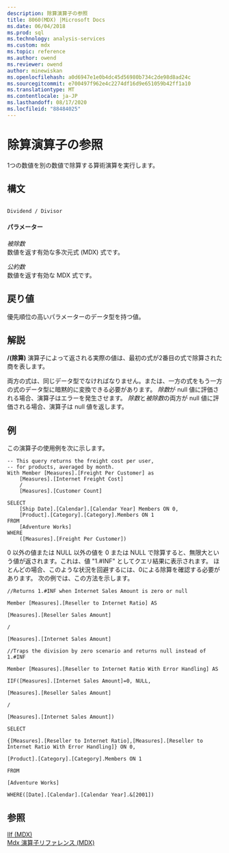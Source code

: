 ```yaml
---
description: 除算演算子の参照
title: 8060(MDX) |Microsoft Docs
ms.date: 06/04/2018
ms.prod: sql
ms.technology: analysis-services
ms.custom: mdx
ms.topic: reference
ms.author: owend
ms.reviewer: owend
author: minewiskan
ms.openlocfilehash: a0d6947e1e0b4dc45d56980b734c2de98d8ad24c
ms.sourcegitcommit: e700497f962e4c2274df16d9e651059b42ff1a10
ms.translationtype: MT
ms.contentlocale: ja-JP
ms.lasthandoff: 08/17/2020
ms.locfileid: "88484025"
---
```

# <a name="divide---mdx-operator-reference"></a>除算演算子の参照


  1つの数値を別の数値で除算する算術演算を実行します。  
  
## <a name="syntax"></a>構文  
  
```  
  
Dividend / Divisor  
```  
  
#### <a name="parameters"></a>パラメーター  
 *被除数*  
 数値を返す有効な多次元式 (MDX) 式です。  
  
 *公約数*  
 数値を返す有効な MDX 式です。  
  
## <a name="return-value"></a>戻り値  
 優先順位の高いパラメーターのデータ型を持つ値。  
  
## <a name="remarks"></a>解説  
 **/(除算)** 演算子によって返される実際の値は、最初の式が2番目の式で除算された商を表します。  
  
 両方の式は、同じデータ型でなければなりません。または、一方の式をもう一方の式のデータ型に暗黙的に変換できる必要があります。 *除数*が null 値に評価される場合、演算子はエラーを発生させます。 *除数*と*被除数*の両方が null 値に評価される場合、演算子は null 値を返します。  
  
## <a name="examples"></a>例  
 この演算子の使用例を次に示します。  
  
```  
-- This query returns the freight cost per user,  
-- for products, averaged by month.   
With Member [Measures].[Freight Per Customer] as  
    [Measures].[Internet Freight Cost]  
    /   
    [Measures].[Customer Count]  
  
SELECT   
    [Ship Date].[Calendar].[Calendar Year] Members ON 0,  
    [Product].[Category].[Category].Members ON 1  
FROM  
    [Adventure Works]  
WHERE  
    ([Measures].[Freight Per Customer])  
```  
  
 0 以外の値または NULL 以外の値を 0 または NULL で除算すると、無限大という値が返されます。これは、値 "1.#INF" としてクエリ結果に表示されます。 ほとんどの場合、このような状況を回避するには、0による除算を確認する必要があります。 次の例では、この方法を示します。  
  
 `//Returns 1.#INF when Internet Sales Amount is zero or null`  
  
 `Member [Measures].[Reseller to Internet Ratio] AS`  
  
 `[Measures].[Reseller Sales Amount]`  
  
 `/`  
  
 `[Measures].[Internet Sales Amount]`  
  
 `//Traps the division by zero scenario and returns null instead of 1.#INF`  
  
 `Member [Measures].[Reseller to Internet Ratio With Error Handling] AS`  
  
 `IIF([Measures].[Internet Sales Amount]=0, NULL,`  
  
 `[Measures].[Reseller Sales Amount]`  
  
 `/`  
  
 `[Measures].[Internet Sales Amount])`  
  
 `SELECT`  
  
 `{[Measures].[Reseller to Internet Ratio],[Measures].[Reseller to Internet Ratio With Error Handling]} ON 0,`  
  
 `[Product].[Category].[Category].Members ON 1`  
  
 `FROM`  
  
 `[Adventure Works]`  
  
 `WHERE([Date].[Calendar].[Calendar Year].&[2001])`  
  
## <a name="see-also"></a>参照  
 [IIf &#40;MDX&#41;](../mdx/iif-mdx.md)   
 [Mdx 演算子リファレンス &#40;MDX&#41;](../mdx/mdx-operator-reference-mdx.md)  
  
  
